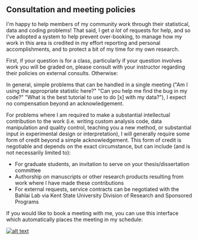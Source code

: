 ## Consultation and meeting policies

I'm happy to help members of my community work through their statistical, data and coding problems! That said, I get *a lot* of requests for help, and so I've adopted a system to help prevent over-booking, to manage how my work in this area is credited in my effort reporting and personal accomplishments, and to protect a bit of my time for my own research. 

First, if your question is for a class, particularly if your question involves work you will be graded on, please consult with your instructor regarding their policies on external consults. Otherwise:

In general, simple problems that can be handled in a single meeting ("Am I using the appropriate statistic here?" "Can you help me find the bug in my code?" "What is the best tutorial to use to do [x] with my data?"), I expect no compensation beyond an acknowledgement.

For problems where I am required to make a substantial intellectual contribution to the work (i.e. writing custom analysis code, data manipulation and quality control, teaching you a new method, or substantial input in experimental design or interpretation), I will generally require some form of credit beyond a simple acknowledgement. This form of credit is negotiable and depends on the exact circumstance, but can include (and is not necessarily limited to):
- For graduate students, an invitation to serve on your thesis/dissertation committee
- Authorship on manuscripts or other research products resulting from work where I have made these contributions
- For external requests, service contracts can be negotiated with the Bahlai Lab via Kent State University Division of Research and Sponsored Programs

If you would like to book a meeting with me, you can use this interface which automatically places the meeting in my schedule:

[![alt text](https://youcanbook.me/resources/pics/book-button.png "book me?")](https://null.youcanbook.me/)
